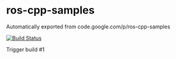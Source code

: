 # ros-cpp-samples
Automatically exported from code.google.com/p/ros-cpp-samples

[![Build Status](https://semaphoreci.com/api/v1/projects/5e0eb831-31e3-4773-bad5-4eb64c5c6613/416618/badge.svg)](https://semaphoreci.com/andriy/ros-cpp-samples)

Trigger build #1
